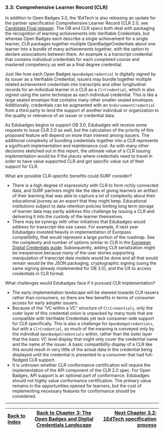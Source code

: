 ### 3.3: Comprehensive Learner Record (CLR)

In addition to Open Badges 3.0, the 1EdTech is also releasing an update for the partner specification Comprehensive Learner Record (CLR 2.0, see [Candidate Final release](https://1edtech.github.io/ComprehensiveLearnerRecord/docs/clr_v2p0.html)). The OB and CLR specs both deal with packaging the recognition of learning achievements into Verifiable Credentials, but whereas Open Badges each describe a single achievement for a single learner, CLR packages together multiple OpenBadgeCredentials about one learner into a bundle of many achievements together, with the option to declare associations between them. An example is a transcript credential that contains individual credentials for each completed course and mastered competency as well as a final degree credential.

Just like how each Open Badges `OpenBadgeCredential` is digitally signed by its issuer as a Verifiable Credential, issuers may bundle together multiple related achievement credentials into transcripts and other longitudinal records for an individual learner in a CLR as a `ClrCredential`, which is also signed using the same technique as each individual credential. This is like a large sealed envelope that contains many other smaller sealed envelopes. Additionally, credentials can be augmented with an `EndorsementCredential` from a third party to lend the support of another individual or organization to the quality or relevance of an issuer or credential data.

As Edubadges begins to support OB 3.0, Edubadges will receive some requests to issue CLR 2.0 as well, but the calculation of the priority of this proposed feature will depend on more than interest among issuers. The additional complexity of bundling credentials together into a CLR represents a significant implementation and maintenance cost. As with many other decisions sketched out in this report, the ultimate value of a CLR issuing implementation would be if the places where credentials need to travel in order to have value supported CLR and got specific value out of their support for CLR.

What are possible CLR-specific benefits could SURF consider?

*   There is a high degree of expressivity with CLR to form richly connected data, and SURF partners might like the idea of giving learners an artifact of their learning that was able to capture a lot of complexity about their educational journey as an export that they might keep. Educational institutions subject to data retention policies limiting long term storage of learner data may partly address this challenge by issuing a CLR and delivering it into the custody of the learner themselves.
*   There may be synergy with other initiatives that Edubadges would address for transcript-like use cases. For example, if next year Edubadges invested heavily in implementation of Europass compatibility, that would represent a large portion of the roadmap. See the complexity and number of options similar to CLR in the [European Digital Credentials guide](https://europa.eu/europass/en/how-issue-european-digital-credentials). Subsequently, adding CLR serialization might be inexpensive because many of the user stories supporting manipulation of transcript data models would be done and all that would remain would be the JSON packaging, cryptographic signing (using the same signing already implemented for OB 3.0), and the UX to access credentials in CLR format.

What challenges would Edubadges face if it pursued CLR implementation?

*   The early implementation landscape will be skewed towards CLR issuers rather than consumers, so there are few benefits in terms of consumer access for early adopter issuers.
*   Because of the “VC within a VC” structure of `ClrCredentials`, only the outer layer of this credential onion is unpacked by many tools that are compatible with Verifiable Credentials yet lack consumer-side support for CLR specifically. This is also a challenge for `OpenBadgeCredentials`, but with a `ClrCredential`, so much of the meaning is conveyed only by the individual `OpenBadgeCredentials` within, rather than the outer layer that the basic VC level display that might only cover the credential name and the name of the issuer. A basic compatibility display of a CLR like this would result in very little of the actual data in the credential being displayed until the credential is presented to a consumer that had full-fledged CLR support.
*   It is unknown whether CLR conformance certification will require the implementation of the API component of the CLR 2.0 spec. For Open Badges, API support is an optional part of conformance. Edubadges should not highly value conformance certification. The primary value remains in the opportunities opened for learners, but the cost of implementing necessary features for conformance should be considered.


---

| [Back to Index](README.md)   | [Back to Chapter 3: The Open Badges and Digital Credentials Landscape](30-the-open-badges-and-digital-credentials-landscape.md) |    [Next Chapter 3.2: 1EdTech specification process](32-1edtech-specification-process.md) |
| :--- |  :---:  | ---: |